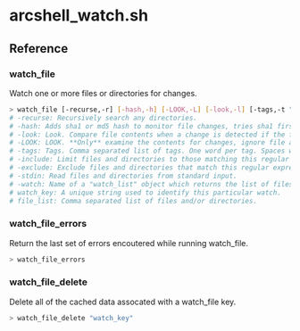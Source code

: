 # arcshell_watch.sh

## Reference


### watch_file
Watch one or more files or directories for changes.
```bash
> watch_file [-recurse,-r] [-hash,-h] [-LOOK,-L] [-look,-l] [-tags,-t "X,x"] [-include,-i "X"] [-exclude,-e "X"] [-stdin] [-watch "X"] "watch_key" ["file_list"]
# -recurse: Recursively search any directories.
# -hash: Adds sha1 or md5 hash to monitor file changes, tries sha1 first.
# -look: Look. Compare file contents when a change is detected if the file is readable.
# -LOOK: LOOK. **Only** examine the contents for changes, ignore file attributes.
# -tags: Tags. Comma separated list of tags. One word per tag. Spaces will be removed.
# -include: Limit files and directories to those matching this regular expression.
# -exclude: Exclude files and directories that match this regular expression.
# -stdin: Read files and directories from standard input.
# -watch: Name of a "watch_list" object which returns the list of files and directories to watch.
# watch_key: A unique string used to identify this particular watch.
# file_list: Comma separated list of files and/or directories.
```

### watch_file_errors
Return the last set of errors encoutered while running watch_file.
```bash
> watch_file_errors
```

### watch_file_delete
Delete all of the cached data assocated with a watch_file key.
```bash
> watch_file_delete "watch_key"
```

